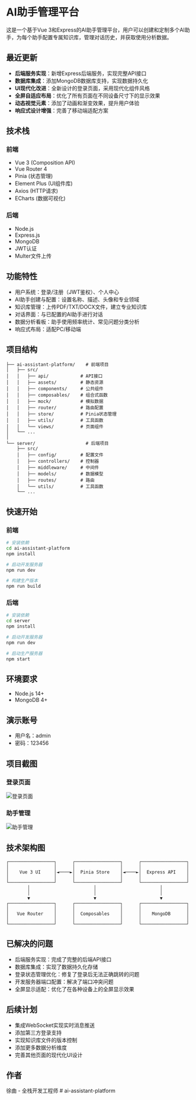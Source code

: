# AI助手管理平台

这是一个基于Vue 3和Express的AI助手管理平台，用户可以创建和定制多个AI助手，为每个助手配置专属知识库，管理对话历史，并获取使用分析数据。

## 最近更新

- **后端服务实现**：新增Express后端服务，实现完整API接口
- **数据库集成**：添加MongoDB数据库支持，实现数据持久化
- **UI现代化改进**：全新设计的登录页面，采用现代化组件风格
- **全屏自适应布局**：优化了所有页面在不同设备尺寸下的显示效果
- **动态视觉元素**：添加了动画和渐变效果，提升用户体验
- **响应式设计增强**：完善了移动端适配方案

## 技术栈

### 前端
- Vue 3 (Composition API)
- Vue Router 4
- Pinia (状态管理)
- Element Plus (UI组件库)
- Axios (HTTP请求)
- ECharts (数据可视化)

### 后端
- Node.js
- Express.js
- MongoDB
- JWT认证
- Multer文件上传

## 功能特性

- 用户系统：登录/注册（JWT鉴权）、个人中心
- AI助手创建与配置：设置名称、描述、头像和专业领域
- 知识库管理：上传PDF/TXT/DOCX文件，建立专业知识库
- 对话界面：与已配置的AI助手进行对话
- 数据分析看板：助手使用频率统计、常见问题分类分析
- 响应式布局：适配PC/移动端

## 项目结构

```
├── ai-assistant-platform/    # 前端项目
│   ├── src/
│   │   ├── api/            # API接口
│   │   ├── assets/         # 静态资源
│   │   ├── components/     # 公共组件
│   │   ├── composables/    # 组合式函数
│   │   ├── mock/           # 模拟数据
│   │   ├── router/         # 路由配置
│   │   ├── store/          # Pinia状态管理
│   │   ├── utils/          # 工具函数
│   │   └── views/          # 页面组件
│   └── ...
│
└── server/                   # 后端项目
    ├── src/
    │   ├── config/         # 配置文件
    │   ├── controllers/    # 控制器
    │   ├── middleware/     # 中间件
    │   ├── models/         # 数据模型
    │   ├── routes/         # 路由
    │   └── utils/          # 工具函数
    └── ...
```

## 快速开始

### 前端

```bash
# 安装依赖
cd ai-assistant-platform
npm install

# 启动开发服务器
npm run dev

# 构建生产版本
npm run build
```

### 后端

```bash
# 安装依赖
cd server
npm install

# 启动开发服务器
npm run dev

# 启动生产服务器
npm start
```

## 环境要求

- Node.js 14+
- MongoDB 4+

## 演示账号

- 用户名：admin
- 密码：123456

## 项目截图

### 登录页面

![登录页面](https://i.imgur.com/example1.png)

### 助手管理

![助手管理](https://i.imgur.com/example2.png)

## 技术架构图

```
┌─────────────────┐      ┌─────────────────┐      ┌─────────────────┐
│                 │      │                 │      │                 │
│    Vue 3 UI     │◄────►│  Pinia Store    │◄────►│  Express API    │
│                 │      │                 │      │                 │
└─────────────────┘      └─────────────────┘      └─────────────────┘
        │                        │                        │
        │                        │                        │
        ▼                        ▼                        ▼
┌─────────────────┐      ┌─────────────────┐      ┌─────────────────┐
│                 │      │                 │      │                 │
│   Vue Router    │      │  Composables    │      │    MongoDB      │
│                 │      │                 │      │                 │
└─────────────────┘      └─────────────────┘      └─────────────────┘
```

## 已解决的问题

- 后端服务实现：完成了完整的后端API接口
- 数据库集成：实现了数据持久化存储
- 登录状态管理优化：修复了登录后无法正确跳转的问题
- 开发服务器端口配置：解决了端口冲突问题
- 全屏显示适配：优化了在各种设备上的全屏显示效果

## 后续计划

- 集成WebSocket实现实时消息推送
- 添加第三方登录支持
- 实现知识库文件的版本控制
- 添加更多数据分析维度
- 完善其他页面的现代化UI设计

## 作者

徐曲 - 全栈开发工程师
#   a i - a s s i s t a n t - p l a t f o r m 
 
 